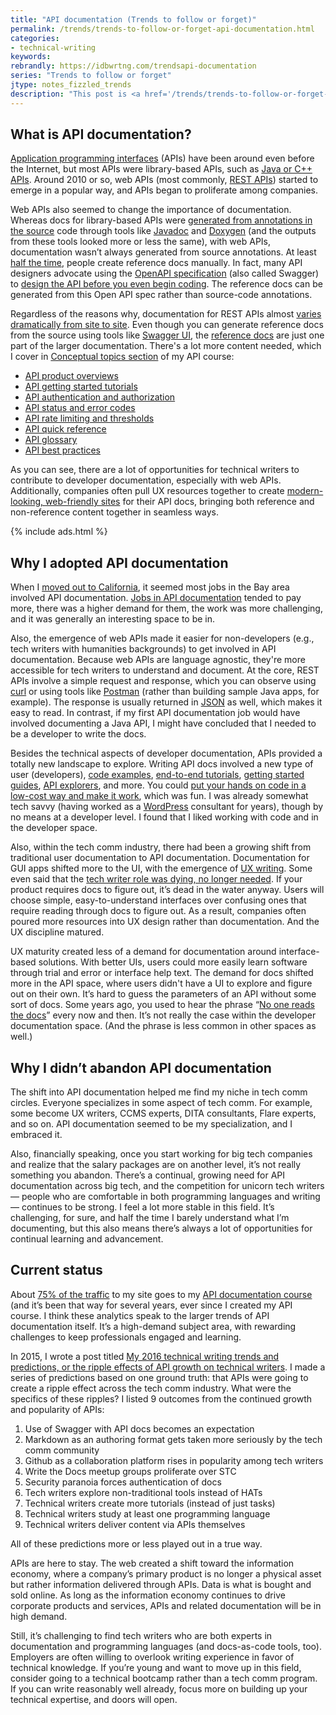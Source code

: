 ```yaml
---
title: "API documentation (Trends to follow or forget)"
permalink: /trends/trends-to-follow-or-forget-api-documentation.html
categories:
- technical-writing
keywords:
rebrandly: https://idbwrtng.com/trendsapi-documentation
series: "Trends to follow or forget"
jtype: notes_fizzled_trends
description: "This post is <a href='/trends/trends-to-follow-or-forget-intro.html'>part of a series</a> that explores tech comm trends that I've either followed or forgotten, and why. The overall goal is to better understand the reasons that drive trend adoption or abandonment in my personal career. This post focuses on API documentation."
---
```


## What is API documentation?

[Application programming interfaces](/learnapidoc/docapis_what_is_a_rest_api.html#what-is-an-api) (APIs) have been around even before the Internet, but most APIs were library-based APIs, such as [Java or C++ APIs](/learnapidoc/nativelibraryapis_overview.html). Around 2010 or so, web APIs (most commonly, [REST APIs](/learnapidoc/docapis_what_is_a_rest_api.html)) started to emerge in a popular way, and APIs began to proliferate among companies.

Web APIs also seemed to change the importance of documentation. Whereas docs for library-based APIs were [generated from annotations in the source](/learnapidoc/nativelibraryapis_create_javadoc.html) code through tools like [Javadoc](/learnapidoc/nativelibraryapis_javadoc_tags.html) and [Doxygen](/learnapidoc/nativelibraryapis_doxygen.html) (and the outputs from these tools looked more or less the same), with web APIs, documentation wasn’t always generated from source annotations. At least [half the time](/learnapidoc/docapis_trends.html#api), people create reference docs manually. In fact, many API designers advocate using the [OpenAPI specification](/learnapidoc/pubapis_openapi_intro.html) (also called Swagger) to [design the API before you even begin coding](/learnapidoc/pubapis_openapi_intro.html#specfirst). The reference docs can be generated from this Open API spec rather than source-code annotations.

Regardless of the reasons why, documentation for REST APIs almost [varies dramatically from site to site](/learnapidoc/pubapis_apilist.html). Even though you can generate reference docs from the source using tools like [Swagger UI](/learnapidoc/pubapis_swagger_demo.html), the [reference docs](/learnapidoc/docendpoints.html) are just one part of the larger documentation. There's a lot more content needed, which I cover in [Conceptual topics section](/learnapidoc/docconceptual.html) of my API course:

<ul>
<li><a href="/learnapidoc/docapis_doc_overview.html">API product overviews</a></li>
<li><a href="/learnapidoc/docapis_doc_getting_started_section.html">API getting started tutorials</a></li>
<li><a href="/learnapidoc/docapis_more_about_authorization.html">API authentication and authorization</a></li>
<li><a href="/learnapidoc/docapis_doc_status_codes.html">API status and error codes</a></li>
<li><a href="/learnapidoc/docapis_rate_limiting_and_thresholds.html">API rate limiting and thresholds</a></li>
<li><a href="/learnapidoc/docapis_doc_quick_reference.html">API quick reference</a></li>
<li><a href="/learnapidoc/docapis_glossary_section.html">API glossary</a></li>
<li><a href="/learnapidoc/docapis_best_practices_with_api.html">API best practices</a></li>
</ul>

As you can see, there are a lot of opportunities for technical writers to contribute to developer documentation, especially with web APIs. Additionally, companies often pull UX resources together to create [modern-looking, web-friendly sites](/learnapidoc/pubapis_design_patterns.html) for their API docs, bringing both reference and non-reference content together in seamless ways.

{% include ads.html %}

## Why I adopted API documentation

When I [moved out to California](/2013/02/15/moving-to-california-and-starting-a-new-job/), it seemed most jobs in the Bay area involved API documentation. [Jobs in API documentation](/learnapidoc/jobapis_overview.html) tended to pay more, there was a higher demand for them, the work was more challenging, and it was generally an interesting space to be in.

Also, the emergence of web APIs made it easier for non-developers (e.g., tech writers with humanities backgrounds) to get involved in API documentation. Because web APIs are language agnostic, they're more accessible for tech writers to understand and document. At the core, REST APIs involve a simple request and response, which you can observe using [curl](/learnapidoc/docapis_install_curl.html) or using tools like [Postman](/learnapidoc/docapis_postman.html) (rather than building sample Java apps, for example). The response is usually returned in [JSON](/learnapidoc/docapis_analyze_json.html) as well, which makes it easy to read. In contrast, if my first API documentation job would have involved documenting a Java API, I might have concluded that I needed to be a developer to write the docs.

Besides the technical aspects of developer documentation, APIs provided a totally new landscape to explore. Writing API docs involved a new type of user (developers), [code examples](/learnapidoc/docapis_codesamples_bestpractices.html), [end-to-end tutorials](/learnapidoc/docapiscode.html), [getting started guides](/learnapidoc/docapis_doc_getting_started_section.html), [API explorers](/learnapidoc/pubapis_design_patterns.html#interactive_api_explorers), and more. You could [put your hands on code in a low-cost way and make it work](/learnapidoc/testingdocs.html), which was fun. I was already somewhat tech savvy (having worked as a [WordPress](/trends/trends-to-follow-or-forget-wordpress.html) consultant for years), though by no means at a developer level. I found that I liked working with code and in the developer space.

Also, within the tech comm industry, there had been a growing shift from traditional user documentation to API documentation. Documentation for GUI apps shifted more to the UI, with the emergence of [UX writing](/blog/ux-writing-processes-and-considerations-wtd-podcast-episode-28). Some even said that the [tech writer role was dying, no longer needed](/2018/10/09/tech-comm-trends-more-collaboration-with-engineers/#the-impact-of-ux-and-the-need-for-documentation). If your product requires docs to figure out, it’s dead in the water anyway. Users will choose simple, easy-to-understand interfaces over confusing ones that require reading through docs to figure out. As a result, companies often poured more resources into UX design rather than documentation. And the UX discipline matured.

UX maturity created less of a demand for documentation around interface-based solutions. With better UIs, users could more easily learn software through trial and error or interface help text. The demand for docs shifted more in the API space, where users didn't have a UI to explore and figure out on their own. It’s hard to guess the parameters of an API without some sort of docs. Some years ago, you used to hear the phrase “[No one reads the docs](/blog/history-of-content-content-components-podcast/)” every now and then. It’s not really the case within the developer documentation space. (And the phrase is less common in other spaces as well.)

## Why I didn’t abandon API documentation

The shift into API documentation helped me find my niche in tech comm circles. Everyone specializes in some aspect of tech comm. For example, some become UX writers, CCMS experts, DITA consultants, Flare experts, and so on. API documentation seemed to be my specialization, and I embraced it.

Also, financially speaking, once you start working for big tech companies and realize that the salary packages are on another level, it’s not really something you abandon. There’s a continual, growing need for API documentation across big tech, and the competition for unicorn tech writers &mdash; people who are comfortable in both programming languages and writing &mdash; continues to be strong. I feel a lot more stable in this field. It’s challenging, for sure, and half the time I barely understand what I’m documenting, but this also means there’s always a lot of opportunities for continual learning and advancement.

## Current status

About [75% of the traffic](/blog/2021-site-analytics-reflections) to my site goes to my [API documentation course](/learnapidoc/) (and it’s been that way for several years, ever since I created my API course. I think these analytics speak to the larger trends of API documentation itself. It’s a high-demand subject area, with rewarding challenges to keep professionals engaged and learning.

In 2015, I wrote a post titled [My 2016 technical writing trends and predictions, or the ripple effects of API growth on technical writers](/2015/12/29/trends-technical-writing-2016/). I made a series of predictions based on one ground truth: that APIs were going to create a ripple effect across the tech comm industry. What were the specifics of these ripples? I listed 9 outcomes from the continued growth and popularity of APIs:

1. Use of Swagger with API docs becomes an expectation
2. Markdown as an authoring format gets taken more seriously by the tech comm community
3. Github as a collaboration platform rises in popularity among tech writers
4. Write the Docs meetup groups proliferate over STC
5. Security paranoia forces authentication of docs
6. Tech writers explore non-traditional tools instead of HATs
7. Technical writers create more tutorials (instead of just tasks)
8. Technical writers study at least one programming language
9. Technical writers deliver content via APIs themselves

All of these predictions more or less played out in a true way.

APIs are here to stay. The web created a shift toward the information economy, where a company’s primary product is no longer a physical asset but rather information delivered through APIs. Data is what is bought and sold online. As long as the information economy continues to drive corporate products and services, APIs and related documentation will be in high demand.

Still, it’s challenging to find tech writers who are both experts in documentation and programming languages (and docs-as-code tools, too). Employers are often willing to overlook writing experience in favor of technical knowledge. If you’re young and want to move up in this field, consider going to a technical bootcamp rather than a tech comm program. If you can write reasonably well already, focus more on building up your technical expertise, and doors will open.
